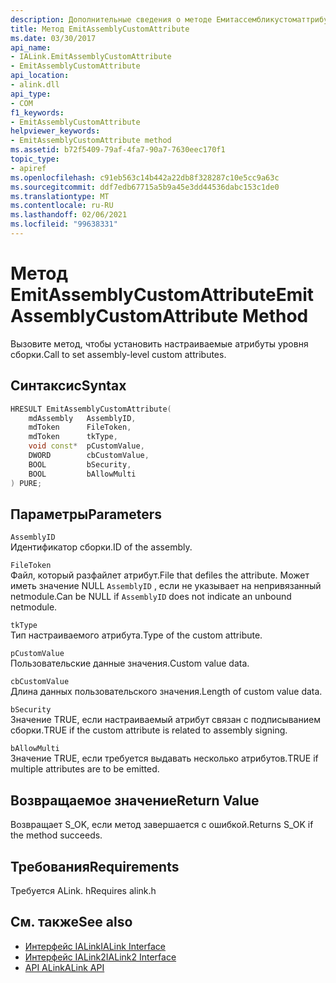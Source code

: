 ```yaml
---
description: Дополнительные сведения о методе Емитассембликустоматтрибуте
title: Метод EmitAssemblyCustomAttribute
ms.date: 03/30/2017
api_name:
- IALink.EmitAssemblyCustomAttribute
- EmitAssemblyCustomAttribute
api_location:
- alink.dll
api_type:
- COM
f1_keywords:
- EmitAssemblyCustomAttribute
helpviewer_keywords:
- EmitAssemblyCustomAttribute method
ms.assetid: b72f5409-79af-4fa7-90a7-7630eec170f1
topic_type:
- apiref
ms.openlocfilehash: c91eb563c14b442a22db8f328287c10e5cc9a63c
ms.sourcegitcommit: ddf7edb67715a5b9a45e3dd44536dabc153c1de0
ms.translationtype: MT
ms.contentlocale: ru-RU
ms.lasthandoff: 02/06/2021
ms.locfileid: "99638331"
---
```

# <a name="emitassemblycustomattribute-method"></a><span data-ttu-id="904bb-103">Метод EmitAssemblyCustomAttribute</span><span class="sxs-lookup"><span data-stu-id="904bb-103">EmitAssemblyCustomAttribute Method</span></span>

<span data-ttu-id="904bb-104">Вызовите метод, чтобы установить настраиваемые атрибуты уровня сборки.</span><span class="sxs-lookup"><span data-stu-id="904bb-104">Call to set assembly-level custom attributes.</span></span>  
  
## <a name="syntax"></a><span data-ttu-id="904bb-105">Синтаксис</span><span class="sxs-lookup"><span data-stu-id="904bb-105">Syntax</span></span>  
  
```cpp  
HRESULT EmitAssemblyCustomAttribute(  
    mdAssembly   AssemblyID,  
    mdToken      FileToken,  
    mdToken      tkType,  
    void const*  pCustomValue,  
    DWORD        cbCustomValue,  
    BOOL         bSecurity,  
    BOOL         bAllowMulti  
) PURE;  
```  
  
## <a name="parameters"></a><span data-ttu-id="904bb-106">Параметры</span><span class="sxs-lookup"><span data-stu-id="904bb-106">Parameters</span></span>  

 `AssemblyID`  
 <span data-ttu-id="904bb-107">Идентификатор сборки.</span><span class="sxs-lookup"><span data-stu-id="904bb-107">ID of the assembly.</span></span>  
  
 `FileToken`  
 <span data-ttu-id="904bb-108">Файл, который разфайлет атрибут.</span><span class="sxs-lookup"><span data-stu-id="904bb-108">File that defiles the attribute.</span></span> <span data-ttu-id="904bb-109">Может иметь значение NULL `AssemblyID` , если не указывает на непривязанный netmodule.</span><span class="sxs-lookup"><span data-stu-id="904bb-109">Can be NULL if `AssemblyID` does not indicate an unbound netmodule.</span></span>  
  
 `tkType`  
 <span data-ttu-id="904bb-110">Тип настраиваемого атрибута.</span><span class="sxs-lookup"><span data-stu-id="904bb-110">Type of the custom attribute.</span></span>  
  
 `pCustomValue`  
 <span data-ttu-id="904bb-111">Пользовательские данные значения.</span><span class="sxs-lookup"><span data-stu-id="904bb-111">Custom value data.</span></span>  
  
 `cbCustomValue`  
 <span data-ttu-id="904bb-112">Длина данных пользовательского значения.</span><span class="sxs-lookup"><span data-stu-id="904bb-112">Length of custom value data.</span></span>  
  
 `bSecurity`  
 <span data-ttu-id="904bb-113">Значение TRUE, если настраиваемый атрибут связан с подписыванием сборки.</span><span class="sxs-lookup"><span data-stu-id="904bb-113">TRUE if the custom attribute is related to assembly signing.</span></span>  
  
 `bAllowMulti`  
 <span data-ttu-id="904bb-114">Значение TRUE, если требуется выдавать несколько атрибутов.</span><span class="sxs-lookup"><span data-stu-id="904bb-114">TRUE if multiple attributes are to be emitted.</span></span>  
  
## <a name="return-value"></a><span data-ttu-id="904bb-115">Возвращаемое значение</span><span class="sxs-lookup"><span data-stu-id="904bb-115">Return Value</span></span>  

 <span data-ttu-id="904bb-116">Возвращает S_OK, если метод завершается с ошибкой.</span><span class="sxs-lookup"><span data-stu-id="904bb-116">Returns S_OK if the method succeeds.</span></span>  
  
## <a name="requirements"></a><span data-ttu-id="904bb-117">Требования</span><span class="sxs-lookup"><span data-stu-id="904bb-117">Requirements</span></span>  

 <span data-ttu-id="904bb-118">Требуется ALink. h</span><span class="sxs-lookup"><span data-stu-id="904bb-118">Requires alink.h</span></span>  
  
## <a name="see-also"></a><span data-ttu-id="904bb-119">См. также</span><span class="sxs-lookup"><span data-stu-id="904bb-119">See also</span></span>

- [<span data-ttu-id="904bb-120">Интерфейс IALink</span><span class="sxs-lookup"><span data-stu-id="904bb-120">IALink Interface</span></span>](ialink-interface.md)
- [<span data-ttu-id="904bb-121">Интерфейс IALink2</span><span class="sxs-lookup"><span data-stu-id="904bb-121">IALink2 Interface</span></span>](ialink2-interface.md)
- [<span data-ttu-id="904bb-122">API ALink</span><span class="sxs-lookup"><span data-stu-id="904bb-122">ALink API</span></span>](index.md)
